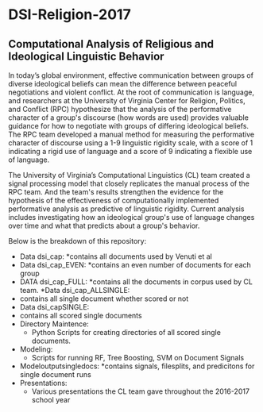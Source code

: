 # DSI-Religion-2017
## Computational Analysis of Religious and Ideological Linguistic Behavior
In today’s global environment, effective communication between groups of diverse ideological beliefs can mean the difference between peaceful negotiations and violent conflict. At the root of communication is language, and researchers at the University of Virginia Center for Religion, Politics, and Conflict (RPC) hypothesize that the analysis of the performative character of a group's discourse (how words are used) provides valuable guidance for how to negotiate with groups of differing ideological beliefs. The RPC team developed a manual method for measuring the performative character of discourse using a 1-9 linguistic rigidity scale, with a score of 1 indicating a rigid use of language and a score of 9 indicating a flexible use of language.

The University of Virginia’s Computational Linguistics (CL) team created a signal processing model that closely replicates the manual process of the RPC team. And the team's results strengthen the evidence for the hypothesis of the effectiveness of computationally implemented performative analysis as predictive of linguistic rigidity. Current analysis includes investigating how an ideological group's use of language changes over time and what that predicts about a group's behavior.

Below is the breakdown of this repository:
* Data dsi_cap:
  *contains all documents used by Venuti et al 
 * Data dsi_cap_EVEN:
   *contains an even number of documents for each group
 * DATA dsi_cap_FULL:
   *contains all the documents in corpus used by CL team.
*Data dsi_cap_ALLSINGLE:
  * contains all single document whether scored or not
* Data dsi_capSINGLE:
 * contains all scored single documents
* Directory Maintence:
  * Python Scripts for creating directories of all scored single documents. 
* Modeling:
  * Scripts for running RF, Tree Boosting, SVM on Document Signals
* Modeloutputsingledocs:
  *contains signals, filesplits, and predicitons for single document runs
* Presentations:
  * Various presentations the CL team gave throughout the 2016-2017 school year

